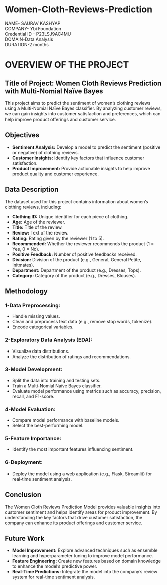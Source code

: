 # Women-Cloth-Reviews-Prediction

NAME- SAURAV KASHYAP  
COMPANY- Ybi Foundation   
Credential ID - P23LSJ9AC4MU  
DOMAIN-Data Analysis  
DURATION-2 months  


# OVERVIEW OF THE PROJECT

## Title of Project: Women Cloth Reviews Prediction with Multi-Nomial Naïve Bayes  
This project aims to predict the sentiment of women’s clothing reviews using a Multi-Nomial Naïve Bayes classifier. By analyzing customer reviews, we can gain insights into customer satisfaction and preferences, which can help improve product offerings and customer service.  

## Objectives
*  __Sentiment Analysis:__ Develop a model to predict the sentiment (positive or negative) of clothing reviews.  
*  __Customer Insights:__ Identify key factors that influence customer satisfaction.  
*  __Product Improvement:__ Provide actionable insights to help improve product quality and customer experience.

## Data Description
The dataset used for this project contains information about women’s clothing reviews, including:  

*  __Clothing ID:__ Unique identifier for each piece of clothing.  
*  __Age:__ Age of the reviewer.  
*  __Title:__ Title of the review.  
*  __Review:__ Text of the review.  
*  __Rating:__ Rating given by the reviewer (1 to 5).  
*  __Recommended:__ Whether the reviewer recommends the product (1 = Yes, 0 = No).  
*  __Positive Feedback:__ Number of positive feedbacks received.  
*  __Division:__ Division of the product (e.g., General, General Petite, Initmates).  
*  __Department:__ Department of the product (e.g., Dresses, Tops).  
*  __Category:__ Category of the product (e.g., Dresses, Blouses).

## Methodology
### 1-Data Preprocessing:  
* Handle missing values.  
* Clean and preprocess text data (e.g., remove stop words, tokenize).  
* Encode categorical variables.  
### 2-Exploratory Data Analysis (EDA):  
* Visualize data distributions.  
* Analyze the distribution of ratings and recommendations.  
### 3-Model Development:  
* Split the data into training and testing sets.  
* Train a Multi-Nomial Naïve Bayes classifier.  
* Evaluate model performance using metrics such as accuracy, precision, recall, and F1-score.  
### 4-Model Evaluation:  
* Compare model performance with baseline models.  
* Select the best-performing model.  
### 5-Feature Importance:  
* Identify the most important features influencing sentiment.  
### 6-Deployment:  
* Deploy the model using a web application (e.g., Flask, Streamlit) for real-time sentiment analysis.

## Conclusion
The Women Cloth Reviews Prediction Model provides valuable insights into customer sentiment and helps identify areas for product improvement. By understanding the key factors that drive customer satisfaction, the company can enhance its product offerings and customer service.

## Future Work
*  __Model Improvement:__ Explore advanced techniques such as ensemble learning and hyperparameter tuning to improve model performance.
*  __Feature Engineering:__ Create new features based on domain knowledge to enhance the model’s predictive power.
*  __Real-Time Predictions:__ Integrate the model into the company’s review system for real-time sentiment analysis.
